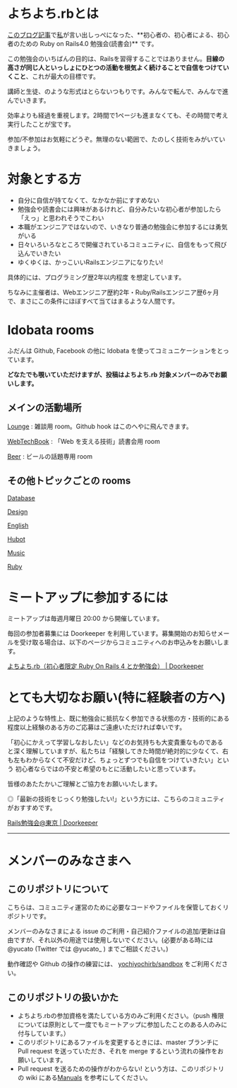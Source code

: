 # よちよち.rbとは
[このブログ記事](http://yucato.net/archives/615)で[私](https://twitter.com/yucato_)が言い出しっぺになった、**初心者の、初心者による、初心者のための Ruby on Rails4.0 勉強会(読書会)** です。

この勉強会のいちばんの目的は、Railsを習得することではありません。**目線の高さが同じ人といっしょにひとつの活動を根気よく続けることで自信をつけていくこと**、これが最大の目標です。

講師と生徒、のような形式はとらないつもりです。みんなで転んで、みんなで進んでいきます。


効率よりも経過を重視します。2時間で1ページも進まなくても、その時間で考え実行したことが宝です。


参加/不参加はお気軽にどうぞ。無理のない範囲で、たのしく技術をみがいていきましょう。

# 対象とする方
 * 自分に自信が持てなくて、なかなか前にすすめない
 * 勉強会や読書会には興味があるけれど、自分みたいな初心者が参加したら「えっ」と思われそうでこわい
 * 本職がエンジニアではないので、いきなり普通の勉強会に参加するには勇気がいる
 * 日々いろいろなところで開催されているコミュニティに、自信をもって飛び込んでいきたい
 * ゆくゆくは、かっこいいRailsエンジニアになりたい!

具体的には、プログラミング歴2年以内程度 を想定しています。

ちなみに主催者は、Webエンジニア歴約2年・Ruby/Railsエンジニア歴6ヶ月で、まさにこの条件にほぼすべて当てはまるような人間です。

# Idobata rooms
ふだんは Github, Facebook の他に Idobata を使ってコミュニケーションをとっています。

**どなたでも覗いていただけますが、投稿はよちよち.rb 対象メンバーのみでお願いします。**

## メインの活動場所
[Lounge](https://idobata.io/organizations/yochiyochirb/rooms/lounge/join_request/b889acf1-0e89-49cd-abd9-c1b29acc313a) : 雑談用 room。Github hook はこのへやに飛んできます。

[WebTechBook](https://idobata.io/organizations/yochiyochirb/rooms/webtechbook/join_request/ed32c5cd-ae4b-4283-800f-0a47f5ceaf6a) : 「Web を支える技術」読書会用 room

[Beer](https://idobata.io/organizations/yochiyochirb/rooms/beer/join_request/b88fc1de-fa68-485e-b9ae-233a63b9f33d) : ビールの話題専用 room

## その他トピックごとの rooms
[Database](https://idobata.io/organizations/yochiyochirb/rooms/database/join_request/431fd446-bfbe-41b0-b5c5-ee0b38dc255f)

[Design](https://idobata.io/organizations/yochiyochirb/rooms/design/join_request/eb16262b-ed66-4ae3-b00e-f4e89effd538)

[English](https://idobata.io/organizations/yochiyochirb/rooms/English/join_request/eae2828f-45ef-4e08-b31f-3c5b56d42d39)

[Hubot](https://idobata.io/organizations/yochiyochirb/rooms/hubot/join_request/a7ced22c-96ab-419e-8bfe-063f311e7991)

[Music](https://idobata.io/organizations/yochiyochirb/rooms/music/join_request/15089b8f-65fd-429d-8c60-9aa02ad27bec)

[Ruby](https://idobata.io/organizations/yochiyochirb/rooms/Ruby/join_request/3ef05aa0-e347-4a93-9137-e2b070ccd86b)

# ミートアップに参加するには
ミートアップは毎週月曜日 20:00 から開催しています。

毎回の参加者募集には Doorkeeper を利用しています。募集開始のお知らせメールを受け取る場合は、以下のページからコミュニティへのお申込みをお願いします。

[よちよち.rb（初心者限定 Ruby On Rails 4 とか勉強会） | Doorkeeper](http://yochiyochirb.doorkeeper.jp/)

# とても大切なお願い(特に経験者の方へ)
上記のような特性上、既に勉強会に抵抗なく参加できる状態の方・技術的にある程度以上経験のある方のご応募はご遠慮いただければ幸いです。

「初心にかえって学習しなおしたい」などのお気持ちも大変貴重なものである と深く理解していますが、私たちは「経験してきた時間が絶対的に少なくて、右も左もわからなくて不安だけど、ちょっとずつでも自信をつけていきたい」という 初心者ならではの不安と希望のもとに活動したいと思っています。

皆様のあたたかいご理解とご協力をお願いいたします。

◎「最新の技術をじっくり勉強したい!」という方には、こちらのコミュニティがおすすめです。

[Rails勉強会@東京 | Doorkeeper](http://railsmeetingtokyo.doorkeeper.jp)

---

# メンバーのみなさまへ
## このリポジトリについて
こちらは、コミュニティ運営のために必要なコードやファイルを保管しておくリポジトリです。

メンバーのみなさまによる issue のご利用・自己紹介ファイルの追加/更新は自由ですが、それ以外の用途では使用しないでください。(必要がある時には @yucato (Twitter では @yucato_ ) までご相談ください。)

動作確認や Github の操作の練習には、 [yochiyochirb/sandbox](https://github.com/yochiyochirb/sandbox) をご利用ください。

## このリポジトリの扱いかた
* よちよち.rbの参加資格を満たしている方のみご利用ください。（push 権限については原則として一度でもミートアップに参加したことのある人のみに付与しています。）
* このリポジトリにあるファイルを変更するときには、master ブランチに Pull request を送っていただき、それを merge するという流れの操作をお願いしています。
* Pull request を送るための操作がわからない! という方は、このリポジトリの wiki にある[Manuals](https://github.com/yochiyochirb/meetups/wiki#wiki-manuals) を参考にしてください。
